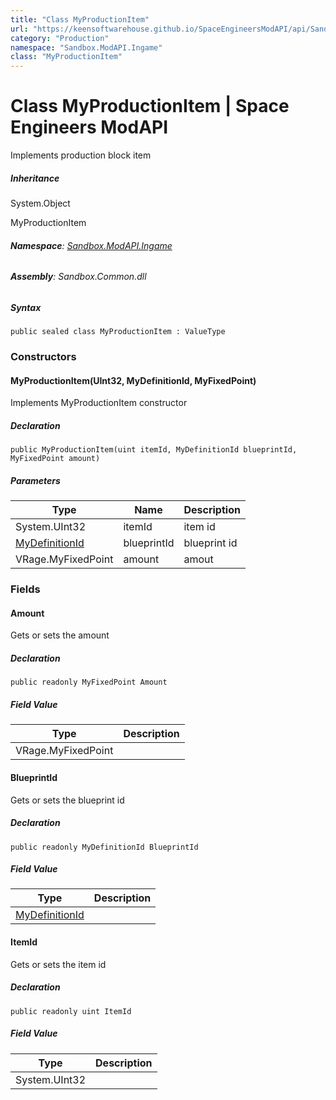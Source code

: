 ```yaml
---
title: "Class MyProductionItem"
url: "https://keensoftwarehouse.github.io/SpaceEngineersModAPI/api/Sandbox.ModAPI.Ingame.MyProductionItem.html"
category: "Production"
namespace: "Sandbox.ModAPI.Ingame"
class: "MyProductionItem"
---
```


# Class MyProductionItem | Space Engineers ModAPI

Implements production block item

##### Inheritance

System.Object

MyProductionItem

###### **Namespace**: [Sandbox.ModAPI.Ingame](https://keensoftwarehouse.github.io/SpaceEngineersModAPI/api/Sandbox.ModAPI.Ingame.html)

###### **Assembly**: Sandbox.Common.dll

##### Syntax

```
public sealed class MyProductionItem : ValueType
```

### Constructors

#### MyProductionItem(UInt32, MyDefinitionId, MyFixedPoint)

Implements MyProductionItem constructor

##### Declaration

```
public MyProductionItem(uint itemId, MyDefinitionId blueprintId, MyFixedPoint amount)
```

##### Parameters

| Type | Name | Description |
| --- | --- | --- |
| System.UInt32 | itemId | item id |
| [MyDefinitionId](https://keensoftwarehouse.github.io/SpaceEngineersModAPI/api/VRage.Game.MyDefinitionId.html) | blueprintId | blueprint id |
| VRage.MyFixedPoint | amount | amout |

### Fields

#### Amount

Gets or sets the amount

##### Declaration

```
public readonly MyFixedPoint Amount
```

##### Field Value

| Type | Description |
| --- | --- |
| VRage.MyFixedPoint |     |

#### BlueprintId

Gets or sets the blueprint id

##### Declaration

```
public readonly MyDefinitionId BlueprintId
```

##### Field Value

| Type | Description |
| --- | --- |
| [MyDefinitionId](https://keensoftwarehouse.github.io/SpaceEngineersModAPI/api/VRage.Game.MyDefinitionId.html) |     |

#### ItemId

Gets or sets the item id

##### Declaration

```
public readonly uint ItemId
```

##### Field Value

| Type | Description |
| --- | --- |
| System.UInt32 |     |